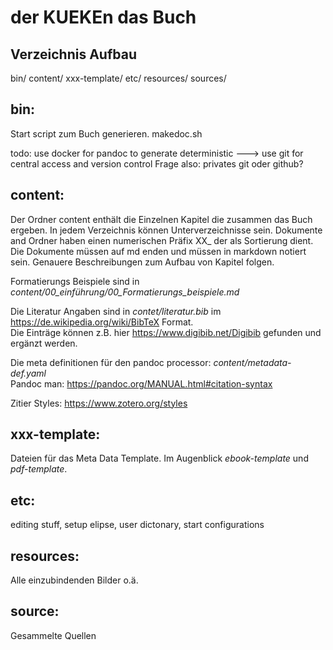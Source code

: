 # der KUEKEn das Buch

## Verzeichnis Aufbau

bin/
content/
xxx-template/
etc/
resources/
sources/

## bin:

Start script zum Buch generieren.
makedoc.sh

todo: use docker for pandoc to generate deterministic ---> use git for central access and version control
Frage also: privates git oder github? 

## content:

Der Ordner content enthält die Einzelnen Kapitel die zusammen das Buch ergeben.
In jedem Verzeichnis können Unterverzeichnisse sein. 
Dokumente and Ordner haben einen numerischen Präfix XX_ der als Sortierung dient.
Die Dokumente müssen auf md enden und müssen in markdown notiert sein.
Genauere Beschreibungen zum Aufbau von Kapitel folgen.

Formatierungs Beispiele sind in _content/00_einführung/00_Formatierungs_beispiele.md_ 

Die Literatur Angaben sind in _contet/literatur.bib_ im https://de.wikipedia.org/wiki/BibTeX Format.  
Die Einträge können z.B. hier https://www.digibib.net/Digibib gefunden und ergänzt werden.  

Die meta definitionen für den pandoc processor: _content/metadata-def.yaml_  
Pandoc man: https://pandoc.org/MANUAL.html#citation-syntax

Zitier Styles: https://www.zotero.org/styles


## xxx-template:

Dateien für das Meta Data Template. Im Augenblick _ebook-template_ und _pdf-template_.

## etc:

editing stuff, setup elipse, user dictonary, start configurations

## resources:

Alle einzubindenden Bilder o.ä.

## source:

Gesammelte Quellen

